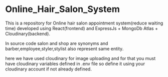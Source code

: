 # Online_Hair_Salon_System
This is a repository for Online hair salon appointment system(reduce waiting time) 
developed using React(frontend) and ExpressJs + MongoDb Atlas + Cloudinary(backend).

In source code salon and shop are synonyms and barber,employee,styler,stylist also represent same entity.

here we have used cloudinary for image uploading and for that you must have cloudinary variables defined in 
.env file so define it using your cloudinary account if not already defined.
